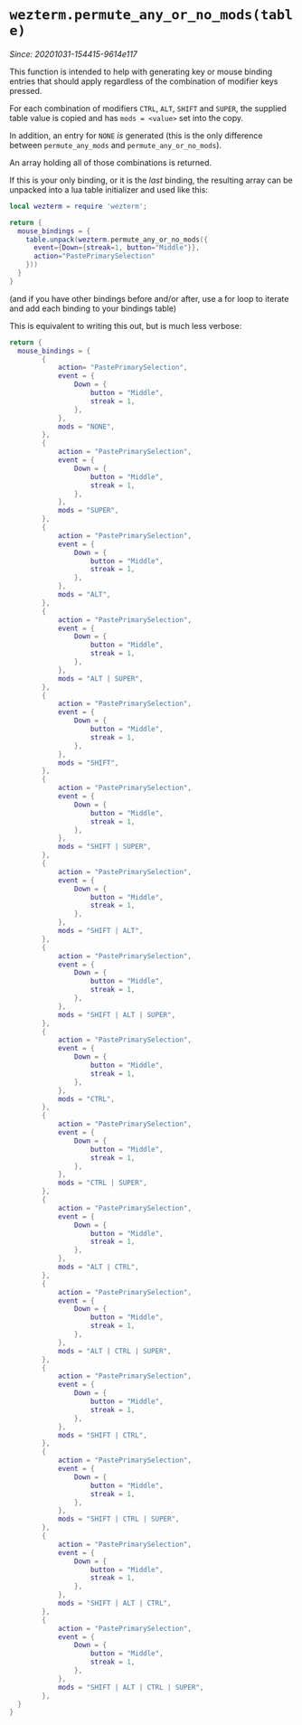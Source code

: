 # `wezterm.permute_any_or_no_mods(table)`

*Since: 20201031-154415-9614e117*

This function is intended to help with generating key or mouse binding
entries that should apply regardless of the combination of modifier keys
pressed.

For each combination of modifiers `CTRL`, `ALT`, `SHIFT` and `SUPER`,
the supplied table value is copied and has `mods = <value>` set into
the copy.

In addition, an entry for `NONE` *is* generated (this is the only
difference between `permute_any_mods` and `permute_any_or_no_mods`).

An array holding all of those combinations is returned.

If this is your only binding, or it is the _last_ binding, the resulting array can be unpacked into a lua table initializer and used like this:

```lua
local wezterm = require 'wezterm';

return {
  mouse_bindings = {
    table.unpack(wezterm.permute_any_or_no_mods({
      event={Down={streak=1, button="Middle"}},
      action="PastePrimarySelection"
    }))
  }
}
```
(and if you have other bindings before and/or after, use a for loop to iterate and add each binding to your bindings table)

This is equivalent to writing this out, but is much less verbose:

```lua
return {
  mouse_bindings = {
        {
            action= "PastePrimarySelection",
            event = {
                Down = {
                    button = "Middle",
                    streak = 1,
                },
            },
            mods = "NONE",
        },
        {
            action = "PastePrimarySelection",
            event = {
                Down = {
                    button = "Middle",
                    streak = 1,
                },
            },
            mods = "SUPER",
        },
        {
            action = "PastePrimarySelection",
            event = {
                Down = {
                    button = "Middle",
                    streak = 1,
                },
            },
            mods = "ALT",
        },
        {
            action = "PastePrimarySelection",
            event = {
                Down = {
                    button = "Middle",
                    streak = 1,
                },
            },
            mods = "ALT | SUPER",
        },
        {
            action = "PastePrimarySelection",
            event = {
                Down = {
                    button = "Middle",
                    streak = 1,
                },
            },
            mods = "SHIFT",
        },
        {
            action = "PastePrimarySelection",
            event = {
                Down = {
                    button = "Middle",
                    streak = 1,
                },
            },
            mods = "SHIFT | SUPER",
        },
        {
            action = "PastePrimarySelection",
            event = {
                Down = {
                    button = "Middle",
                    streak = 1,
                },
            },
            mods = "SHIFT | ALT",
        },
        {
            action = "PastePrimarySelection",
            event = {
                Down = {
                    button = "Middle",
                    streak = 1,
                },
            },
            mods = "SHIFT | ALT | SUPER",
        },
        {
            action = "PastePrimarySelection",
            event = {
                Down = {
                    button = "Middle",
                    streak = 1,
                },
            },
            mods = "CTRL",
        },
        {
            action = "PastePrimarySelection",
            event = {
                Down = {
                    button = "Middle",
                    streak = 1,
                },
            },
            mods = "CTRL | SUPER",
        },
        {
            action = "PastePrimarySelection",
            event = {
                Down = {
                    button = "Middle",
                    streak = 1,
                },
            },
            mods = "ALT | CTRL",
        },
        {
            action = "PastePrimarySelection",
            event = {
                Down = {
                    button = "Middle",
                    streak = 1,
                },
            },
            mods = "ALT | CTRL | SUPER",
        },
        {
            action = "PastePrimarySelection",
            event = {
                Down = {
                    button = "Middle",
                    streak = 1,
                },
            },
            mods = "SHIFT | CTRL",
        },
        {
            action = "PastePrimarySelection",
            event = {
                Down = {
                    button = "Middle",
                    streak = 1,
                },
            },
            mods = "SHIFT | CTRL | SUPER",
        },
        {
            action = "PastePrimarySelection",
            event = {
                Down = {
                    button = "Middle",
                    streak = 1,
                },
            },
            mods = "SHIFT | ALT | CTRL",
        },
        {
            action = "PastePrimarySelection",
            event = {
                Down = {
                    button = "Middle",
                    streak = 1,
                },
            },
            mods = "SHIFT | ALT | CTRL | SUPER",
        },
  }
}
```
